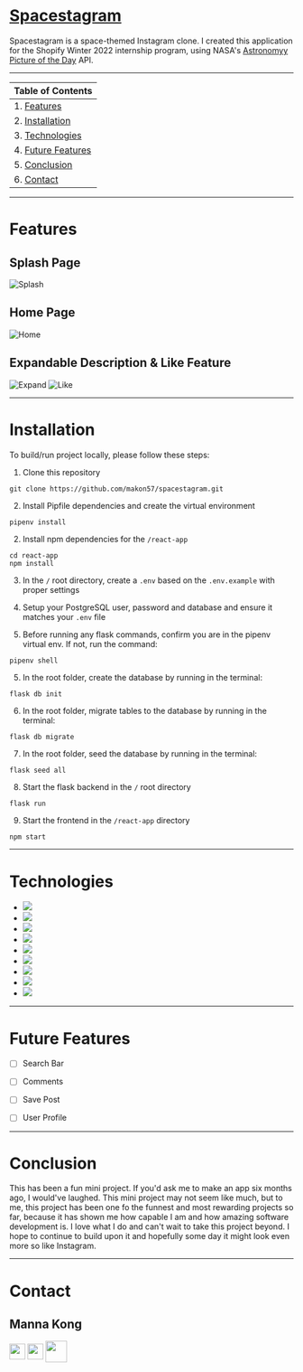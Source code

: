 # [Spacestagram](https://spacestagram-mk.herokuapp.com)

Spacestagram is a space-themed Instagram clone. I created this application for the Shopify Winter 2022 internship program, using NASA's [Astronomyy Picture of the Day](https://api.nasa.gov/#apod) API.

----------

| Table of Contents |
| ----------------- |
| 1. [Features](#features) |
| 2. [Installation](#installation) |
| 3. [Technologies](#technologies) |
| 4. [Future Features](#future-features) |
| 5. [Conclusion](#conclusion) |
| 6. [Contact](#contact) |

--------
# Features

## Splash Page
![Splash](https://i.imgur.com/LHhaDpw.png)

## Home Page
![Home](https://i.imgur.com/W7DCMQB.png)

## Expandable Description & Like Feature
![Expand](https://i.imgur.com/uKEaKuL.png)
![Like](https://i.imgur.com/iendoKu.png)

------
# Installation
To build/run project locally, please follow these steps:

1. Clone this repository

```shell
git clone https://github.com/makon57/spacestagram.git
```

2. Install Pipfile dependencies and create the virtual environment
```shell
pipenv install
```

2. Install npm dependencies for the `/react-app`

```shell
cd react-app
npm install
```

3. In the `/` root directory, create a `.env` based on the `.env.example` with proper settings

4. Setup your PostgreSQL user, password and database and ensure it matches your `.env` file

5. Before running any flask commands, confirm you are in the pipenv virtual env. If not, run the command:
```shell
pipenv shell
```

5. In the root folder, create the database by running in the terminal:
```shell
flask db init
```

6. In the root folder, migrate tables to the database by running in the terminal:
```shell
flask db migrate
```

7. In the root folder, seed the database by running in the terminal:
```shell
flask seed all
```

8. Start the flask backend in the `/` root directory
```shell
flask run
```

9. Start the frontend in the `/react-app` directory

```javascript
npm start
```

--------

# Technologies
* <a href="https://developer.mozilla.org/en-US/docs/Web/JavaScript"><img src="https://img.shields.io/badge/-JavaScript-F7DF1E?logo=JavaScript&logoColor=333333" /></a>
* <a href="https://www.postgresql.org/"><img src="https://img.shields.io/badge/-PostgreSQL-336791?logo=PostgreSQL&logoColor=white" /></a>
* <a href="https://nodejs.org/"><img src="https://img.shields.io/badge/Node.js-43853D?style=flat&logo=node.js&logoColor=white"></a>
* <a href="https://reactjs.org/"><img src="https://img.shields.io/badge/react-%2320232a.svg?style=flat&logo=react&logoColor=%2361DAFB"></a>
* <a href="https://redux.js.org/"><img src="https://img.shields.io/badge/redux-%23593d88.svg?style=flat&logo=redux&logoColor=white"></a>
* <a href="https://developer.mozilla.org/en-US/docs/Web/CSS"><img src="https://img.shields.io/badge/-CSS3-1572B6?logo=CSS3" /></a>
* <a href="https://www.python.org/"><img src="https://img.shields.io/badge/Python-3776AB?style=flat&logo=python&logoColor=white" /></a>
* <a href="https://flask.palletsprojects.com/"><img src="https://img.shields.io/badge/Flask-000000?style=flat&logo=flask&logoColor=white" /></a>
* <a href="https://www.heroku.com/home"><img src="https://img.shields.io/badge/Heroku-430098?style=flat&logo=heroku&logoColor=white" /></a>


-------

# Future Features

- [ ] Search Bar
- [ ] Comments
- [ ] Save Post
- [ ] User Profile


---------
# Conclusion

This has been a fun mini project. If you'd ask me to make an app six months ago, I would've laughed. This mini project may not seem like much, but to me, this project has been one fo the funnest and most rewarding projects so far, because it has shown me how capable I am and how amazing software development is. I love what I do and can't wait to take this project beyond. I hope to continue to build upon it and hopefully some day it might look even more so like Instagram.

-------
# Contact

## Manna Kong
<a href="https://www.linkedin.com/in/manna-kong/"><img src="https://i.imgur.com/CQZPAnp.png" height="28" align="middle" /></a>
<a href="https://angel.co/u/manna-kong"><img src="https://i.imgur.com/buLp96m.png" height="28" align="middle" /></a>
<a href="https://github.com/makon57"><img src="https://i.imgur.com/GTHPd3b.png" height="38" align="middle" /></a>
